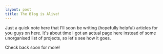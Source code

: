 ```yaml
---
layout: post
title: The Blog is Alive!
---
```


Just a quick note here that I'll soon be writing (hopefully helpful) articles for you guys on here. It's about time I got an actual page here instead of some unorganised list of projects, so let's see how it goes.

Check back soon for more!
